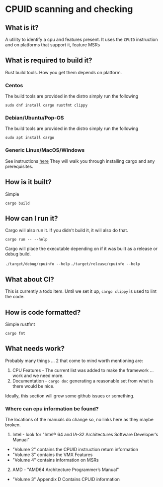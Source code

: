 # CPUID scanning and checking

## What is it?

A utility to identify a cpu and features present. It uses the `CPUID` instruction and on platforms that support it,
feature MSRs

## What is required to build it?

Rust build tools. How you get them depends on platform.

### Centos

The build tools are provided in the distro simply run the following

`sudo dnf install cargo rustfmt clippy`

### Debian/Ubuntu/Pop-OS

The build tools are provided in the distro simply run the following

`sudo apt install cargo`

### Generic Linux/MacOS/Windows

See instructions [here](https://www.rust-lang.org/tools/install) They will walk you through installing cargo and any
prerequisites.

## How is it built?

Simple

`cargo build`

## How can I run it?

Cargo will also run it. If you didn't build it, it will also do that.

`cargo run -- --help`

Cargo will place the executable depending on if it was built as a release or debug build.

`./target/debug/cpuinfo --help`
`./target/release/cpuinfo --help`

## What about CI?

This is currently a todo item. Until we set it up, `cargo clippy` is used to lint the code.

## How is code formatted?

Simple rustfmt

`cargo fmt`

## What needs work?

Probably many things ... 2 that come to mind worth mentioning are:
1. CPU Features - The current list was added to make the framework ... work and we need more.
2. Documentation - `cargo doc` generating a reasonable set from what is there would be nice.

Ideally, this section will grow some github issues or something.

### Where can cpu information be found?

The locations of the manuals do change so, no links here as they maybe broken.
1. Intel - look for "Intel® 64 and IA-32 Architectures Software Developer’s Manual"
  * "Volume 2" contains the CPUID instruction return information
  * "Volume 3" contains the VMX Features
  * "Volume 4" contains information on MSRs
2. AMD - "AMD64 Architecture Programmer’s Manual"
  * "Volume 3" Appendix D Contains CPUID information
